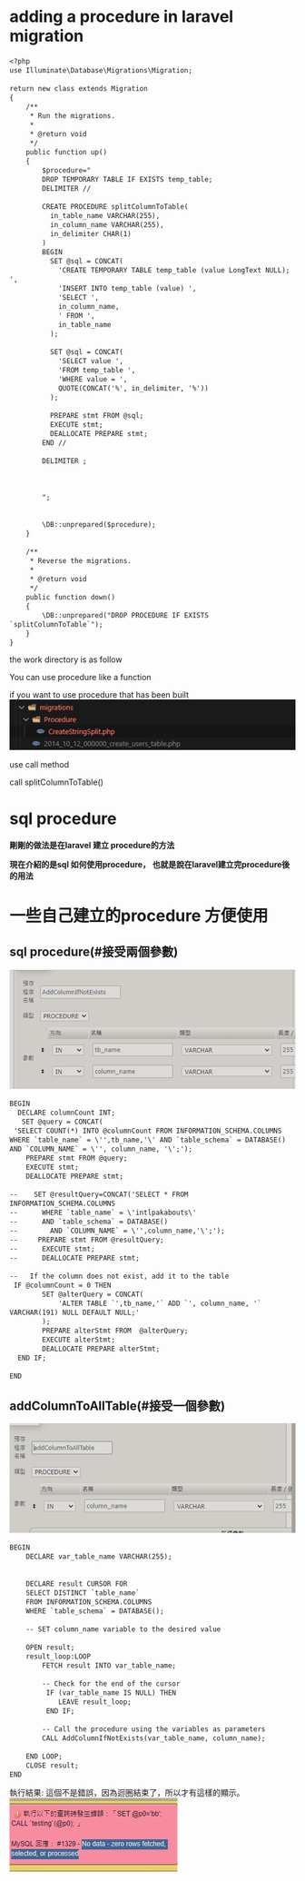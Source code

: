 # adding a procedure in laravel migration

```
<?php
use Illuminate\Database\Migrations\Migration;

return new class extends Migration
{
    /**
     * Run the migrations.
     *
     * @return void
     */
    public function up()
    {
        $procedure="
        DROP TEMPORARY TABLE IF EXISTS temp_table;
        DELIMITER //
      
        CREATE PROCEDURE splitColumnToTable(
          in_table_name VARCHAR(255),
          in_column_name VARCHAR(255),
          in_delimiter CHAR(1)
        )
        BEGIN
          SET @sql = CONCAT(
            'CREATE TEMPORARY TABLE temp_table (value LongText NULL); ',
            'INSERT INTO temp_table (value) ',
            'SELECT ',
            in_column_name,
            ' FROM ',
            in_table_name
          );
          
          SET @sql = CONCAT(
            'SELECT value ',
            'FROM temp_table ',
            'WHERE value = ',
            QUOTE(CONCAT('%', in_delimiter, '%'))
          );
          
          PREPARE stmt FROM @sql;
          EXECUTE stmt;
          DEALLOCATE PREPARE stmt;
        END //
        
        DELIMITER ;
        

     
        ";

  
        \DB::unprepared($procedure);
    }
  
    /**
     * Reverse the migrations.
     *
     * @return void
     */
    public function down()
    {
        \DB::unprepared("DROP PROCEDURE IF EXISTS `splitColumnToTable`");
    }
}

```
the work directory is as follow 

You can use procedure like a function

if you want to use procedure that has been built
![Alt text](image.png)

use call method

call splitColumnToTable()


# sql procedure

 **剛剛的做法是在laravel 建立 procedure的方法**

 **現在介紹的是sql 如何使用procedure， 也就是說在laravel建立完procedure後 的用法**




# 一些自己建立的procedure 方便使用

## sql procedure(**#接受兩個參數**)
![Alt text](image-1.png)
```
BEGIN
  DECLARE columnCount INT;
   SET @query = CONCAT(
 'SELECT COUNT(*) INTO @columnCount FROM INFORMATION_SCHEMA.COLUMNS WHERE `table_name` = \'',tb_name,'\' AND `table_schema` = DATABASE() AND `COLUMN_NAME` = \'', column_name, '\';');
    PREPARE stmt FROM @query;
    EXECUTE stmt;
    DEALLOCATE PREPARE stmt;

--    SET @resultQuery=CONCAT('SELECT * FROM INFORMATION_SCHEMA.COLUMNS
--     	WHERE `table_name` = \'intlpakabouts\'
--      AND `table_schema` = DATABASE()
--        AND `COLUMN_NAME` = \'',column_name,'\';');
--     PREPARE stmt FROM @resultQuery;
--      EXECUTE stmt;
--      DEALLOCATE PREPARE stmt;

--   If the column does not exist, add it to the table
 IF @columnCount = 0 THEN
        SET @alterQuery = CONCAT(
            'ALTER TABLE `',tb_name,'` ADD `', column_name, '` VARCHAR(191) NULL DEFAULT NULL;'
        );
        PREPARE alterStmt FROM  @alterQuery;
        EXECUTE alterStmt;
        DEALLOCATE PREPARE alterStmt;
  END IF;

END
```
## addColumnToAllTable(**#接受一個參數**)
![Alt text](image-3.png)
```
BEGIN
    DECLARE var_table_name VARCHAR(255);


    DECLARE result CURSOR FOR
    SELECT DISTINCT `table_name`
    FROM INFORMATION_SCHEMA.COLUMNS
    WHERE `table_schema` = DATABASE();

    -- SET column_name variable to the desired value

    OPEN result;
    result_loop:LOOP
        FETCH result INTO var_table_name;

        -- Check for the end of the cursor
         IF (var_table_name IS NULL) THEN
            LEAVE result_loop;
         END IF;

        -- Call the procedure using the variables as parameters
        CALL AddColumnIfNotExists(var_table_name, column_name);

    END LOOP;
    CLOSE result;
END
```

執行結果:
這個不是錯誤，因為迴圈結束了，所以才有這樣的顯示。
![Alt text](image-2.png)


